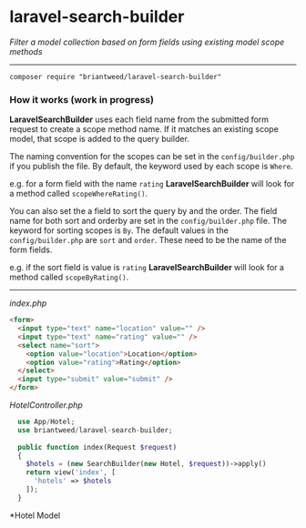 # laravel-search-builder

*Filter a model collection based on form fields using existing model scope methods*

---
```
composer require "briantweed/laravel-search-builder"
```

### How it works (work in progress)

**LaravelSearchBuilder** uses each field name from the submitted form request to create a scope method name. If it matches an existing scope model, that scope is added to the query builder.

The naming convention for the scopes can be set in the `config/builder.php` if you publish the file. By default, the keyword used by each scope is `Where`.

e.g. for a form field with the name `rating` **LaravelSearchBuilder** will look for a method called `scopeWhereRating()`.

You can also set the a field to sort the query by and the order. The field name for both sort and orderby are set in the `config/builder.php` file. The keyword for sorting scopes is `By`. The default values in the `config/builder.php` are `sort` and `order`. These need to be the name of the form fields.

e.g. if the sort field is value is `rating` **LaravelSearchBuilder** will look for a method called `scopeByRating()`.

---

*index.php*
```html 
<form>
  <input type="text" name="location" value="" />
  <input type="text" name="rating" value="" />
  <select name="sort">
    <option value="location">Location</option>
    <option value="rating">Rating</option>
  </select>
  <input type="submit" value="submit" />
</form>
```

*HotelController.php*
```php 
  use App/Hotel;
  use briantweed/laravel-search-builder;
  
  public function index(Request $request)
  {
    $hotels = (new SearchBuilder(new Hotel, $request))->apply()
    return view('index', [
      'hotels' => $hotels
    ]);
  }
```

*Hotel Model

